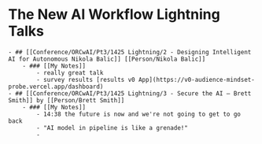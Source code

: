 # The New AI Workflow Lightning Talks
	- ## [[Conference/ORCwAI/Pt3/1425 Lightning/2 - Designing Intelligent AI for Autonomous Nikola Balic]] [[Person/Nikola Balic]]
		- ### [[My Notes]]
			- really great talk
			- survey results [results v0 App](https://v0-audience-mindset-probe.vercel.app/dashboard)
	- ## [[Conference/ORCwAI/Pt3/1425 Lightning/3 - Secure the AI – Brett Smith]] by [[Person/Brett Smith]]
		- ### [[My Notes]]
			- 14:38 the future is now and we're not going to get to go back
			- "AI model in pipeline is like a grenade!"
			-